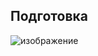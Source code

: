## Подготовка
![изображение](https://github.com/xvv1980/Netology-learn/assets/169840386/babd60fb-d9da-49f2-84ad-3e37bd6418ca)

